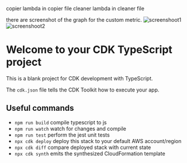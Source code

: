 copier lambda in copier file
cleaner lambda in cleaner file

there are screenshot of the graph for the custom metric.
![screenshoot1](https://github.com/user-attachments/assets/cda7d47b-9c1f-4293-b0fc-92cd55f0c638)
![screenshoot2](https://github.com/user-attachments/assets/ae3067b3-cac6-4fe3-8c74-cd29d373885a)


# Welcome to your CDK TypeScript project

This is a blank project for CDK development with TypeScript.

The `cdk.json` file tells the CDK Toolkit how to execute your app.

## Useful commands

* `npm run build`   compile typescript to js
* `npm run watch`   watch for changes and compile
* `npm run test`    perform the jest unit tests
* `npx cdk deploy`  deploy this stack to your default AWS account/region
* `npx cdk diff`    compare deployed stack with current state
* `npx cdk synth`   emits the synthesized CloudFormation template
